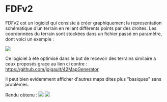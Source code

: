 # FDFv2
FDFv2 est un logiciel qui consiste à créer graphiquement la representation schématique d’un terrain en reliant différents points par des droites. Les coordonnées du terrain sont stockées dans un fichier passé en paramètre, dont voici un exemple :

<img src="http://i.imgur.com/wZQjNSb.png" align="center"/>

Ce logiciel à été optimisé dans le but de recevoir des terrains similaire a ceux proposés graçe au lien ci contre :
https://github.com/jgigault/42MapGenerator

Il peut bien evidemment afficher d'autres maps dites plus "basiques" sans problèmes.

Rendu obtenu :
<img src="http://i.imgur.com/8IFbSSG.jpg" />
<img src="http://i.imgur.com/UhGn7dK.jpg" />
